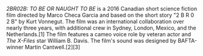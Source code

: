_2BR02B: TO BE OR NAUGHT TO BE_ is a 2016 Canadian short science fiction film directed by Marco Checa Garcia and based on the short story "2 B R 0 2 B" by Kurt Vonnegut. The film was an international collaboration over nearly three years, with additional crew in Sydney, London, Mexico, and the Netherlands.[1] The film features a cameo voice role by veteran actor and _The X-Files_ star William B. Davis. The film's sound was designed by BAFTA-winner Martin Cantwell.[2][3]

